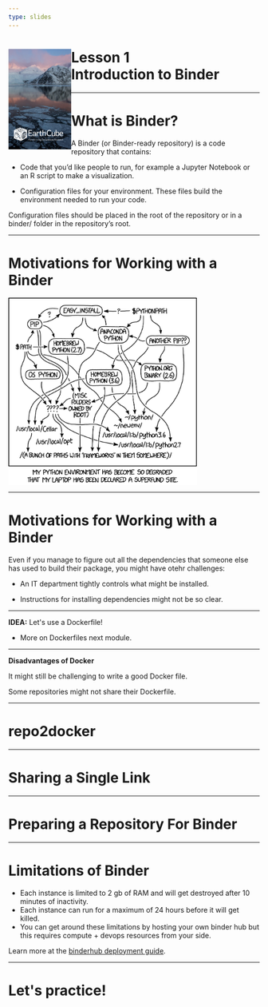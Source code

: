 ```yaml
---
type: slides
---
```


<div><h1><img src="https://github.com/throughput-ec/ec-workshops/blob/main/static/module1/00_ec_slide1.png?raw=true" alt="EC Theme" width=25% align="left"/> Lesson 1<br>Introduction to Binder</h1></div>

---

# What is Binder?

A Binder (or Binder-ready repository) is a code repository that contains:

* Code that you’d like people to run, for example a Jupyter Notebook or an R script to make a visualization.

* Configuration files for your environment. These files build the environment needed to run your code.

Configuration files should be placed in the root of the repository or in a binder/ folder in the repository’s root.

---

# Motivations for Working with a Binder

<img src="https://github.com/throughput-ec/ec-workshops/blob/main/static/module4/01_others_people_code.png?raw=true" alt="Other people code dependencies map" width=75% align="center">

---

# Motivations for Working with a Binder

Even if you manage to figure out all the dependencies that someone else has used to build their package, you might have otehr challenges:

* An IT department tightly controls what might be installed.

* Instructions for installing dependencies might not be so clear.

---

**IDEA:** Let's use a Dockerfile! 

* More on Dockerfiles next module.

---

**Disadvantages of Docker**

It might still be challenging to write a good Docker file.

Some repositories might not share their Dockerfile. 

---

# repo2docker

---

# Sharing a Single Link 

---

# Preparing a Repository For Binder

---

# Limitations of Binder

- Each instance is limited to 2 gb of RAM and will get destroyed after 10 minutes of inactivity. 
- Each instance can run for a maximum of 24 hours before it will get killed.
- You can get around these limitations by hosting your own binder hub but this requires compute + devops resources from your side. 

Learn more at the [binderhub deployment guide](https://binderhub.readthedocs.io/en/latest/).

---

# Let's practice!
